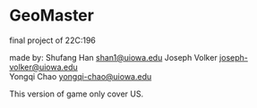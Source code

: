 GeoMaster
=========
final project of 22C:196

made by:
	Shufang	Han         shan1@uiowa.edu
	Joseph	Volker	    joseph-volker@uiowa.edu		
	Yongqi	Chao        yongqi-chao@uiowa.edu

This version of game only cover US.

